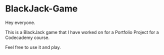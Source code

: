 # BlackJack-Game
Hey everyone. 

This is a BlackJack game that I have worked on for a Portfolio Project for a Codecademy course.

Feel free to use it and play.
